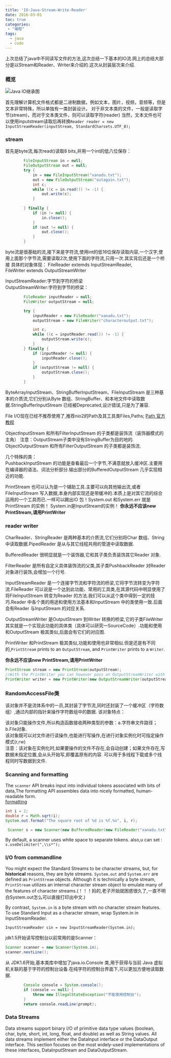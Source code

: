 ```yaml
---
title: 'IO-Java-Stream-Write-Reader'
date: 2016-03-01
toc: true
categories:
 - "编程"
tags: 
  - java
  - code
--- 
```


上次总结了java中不同读写文件的方法,这次总结一下基本的IO流.网上的总结大部分是以Stream和Reader、Writer来介绍的.这次从封装层次来介绍.

<!--more-->

### 概览
![Java IO继承图](https://cdn.staticaly.com/gh/zhimoe/zhimoe.pic@main/20230708/java_io_stream_reader.4lgp0r6e14w0.webp)

首先理解计算机文件格式都是二进制数据，例如文本，图片，视频，音频等，但是文本非常特殊，所以单独有一类封装设计。
对于非文本类的文件，一般是读取字节(stream)，而对于文本类文件，则可以读取字符(reader)
当然，文本文件也可以使用inputstream读取后再转换`Reader reader = new InputStreamReader(inputStream, StandardCharsets.UTF_8);`

### stream
首先是byte流,每次read()读取8 bits,并用一个int的低八位保存：

```java
        FileInputStream in = null;
        FileOutputStream out = null;
		try {
			in = new FileInputStream("xanadu.txt");
			out = new FileOutputStream("outagain.txt");
			int c;
			while ((c = in.read()) != -1) {
				out.write(c);
			}
			
		} finally { 
			if (in != null) {
				in.close();
			}
			if (out != null) {
				out.close();
			}
		}

```
byte流是很基础的流,接下来是字符流,使用int的低16位保存读取内容,一个汉字,使用上面那个字节流,需要读取2次,使用下面的字符流,只用一次.其实背后还是一个桥接
具体的对象体现：
FileReader extemds InputStreamReader,  
FileWriter extends OutputStreamWriter  

InputStreamReader:字节到字符的桥梁  
OutputStreamWriter:字符到字节的桥梁：  

```java
        FileReader inputReader = null;
        FileWriter outputStream = null;

        try {
            inputReader = new FileReader("xanadu.txt");
            outputStream = new FileWriter("characteroutput.txt");

            int c;
            while ((c = inputReader.read()) != -1) {
                outputStream.write(c);
            }
        } finally {
            if (inputReader != null) {
                inputReader.close();
            }
            if (outputStream != null) {
                outputStream.close();
            }
        }

```

ByteArrayInputStream、StringBufferInputStream、FileInputStream 是三种基本的介质流,它们分别从Byte 数组、StringBuffer、和本地文件中读取数据.StringBufferInputStream 已经被Deprecated,设计错误,只是为了兼容.

File I/O现在已经不推荐使用了,推荐nio2的Path及其工具类Files,Paths;
[Path 官方教程](http://docs.oracle.com/javase/tutorial/essential/io/path.html)

ObjectInputStream 和所有FilterInputStream 的子类都是装饰流（装饰器模式的主角）
注意：OutputStream子类中没有StringBuffer为目的地的. ObjectOutputStream 和所有FilterOutputStream 的子类都是装饰流.


几个特殊的类：  
PushbackInputStream 的功能是查看最后一个字节,不满意就放入缓冲区.主要用在编译器的语法、词法分析部分.输出部分的BufferedOutputStream 几乎实现相近的功能.

PrintStream 也可以认为是一个辅助工具.主要可以向其他输出流,或者FileInputStream 写入数据,本身内部实现还是带缓冲的.本质上是对其它流的综合运用的一个工具而已.一样可以踢出IO 包！System.out 和System.err 就是PrintStream 的实例！ System.in是InputStream的实例！
**你永远不应该new PrintStream,请用PrintWriter**


### reader writer
CharReader、StringReader 是两种基本的介质流,它们分别将Char 数组、String中读取数据.PipedReader 是从与其它线程共用的管道中读取数据.

BufferedReader 很明显就是一个装饰器,它和其子类负责装饰其它Reader 对象.

FilterReader 是所有自定义具体装饰流的父类,其子类PushbackReader 对Reader 对象进行装饰,会增加一个行号.

InputStreamReader 是一个连接字节流和字符流的桥梁,它将字节流转变为字符流.FileReader 可以说是一个达到此功能、常用的工具类,在其源代码中明显使用了将FileInputStream 转变为Reader 的方法.我们可以从这个类中得到一定的技巧.Reader 中各个类的用途和使用方法基本和InputStream 中的类使用一致.后面会有Reader 与InputStream 的对应关系.

OutputStreamWriter 是OutputStream 到Writer 转换的桥梁,它的子类FileWriter 其实就是一个实现此功能的具体类（具体可以研究一SourceCode）.功能和使用和OutputStream 极其类似,后面会有它们的对应图.

PrintWriter 和PrintStream 极其类似,功能和使用也非常相似.但是还是有不同的,`PrintStream` prints to an `OutputStream`, and `PrintWriter` prints to a `Writer`. 

**你永远不应该new PrintStream,请用PrintWriter**

```java
PrintStream stream = new PrintStream(outputStream);
//With the PrintWriter you can however pass an OutputStreamWriter with a specific encoding.  
PrintWriter writer = new PrintWriter(new OutputStreamWriter(outputStream, "UTF-8"));

```

### RandomAccessFile类

该对象并不是流体系中的一员,其封装了字节流,同时还封装了一个缓冲区（字符数组）,通过内部的指针来操作字符数组中的数据. 该对象特点：

该对象只能操作文件,所以构造函数接收两种类型的参数：a.字符串文件路径；b.File对象.  
该对象既可以对文件进行读操作,也能进行写操作,在进行对象实例化时可指定操作模式(r,rw)  
注意：该对象在实例化时,如果要操作的文件不存在,会自动创建；如果文件存在,写数据未指定位置,会从头开始写,即覆盖原有的内容. 可以用于多线程下载或多个线程同时写数据到文件.  


### Scanning and formatting

The `scanner` API breaks input into individual tokens associated with bits of data,The formatting API assembles data into nicely formatted, human-readable form.  
[formatting](http://docs.oracle.com/javase/tutorial/essential/io/formatting.html)


```java
int i = 2;
double r = Math.sqrt(i);
System.out.format("The square root of %d is %f.%n", i, r);

```

```java
 Scanner s = new Scanner(new BufferedReader(new FileReader("xanadu.txt")));

```

By default, a scanner uses white space to separate tokens. also,u can set :
`s.useDelimiter(",\\s*");`

### I/O from commandline 

You might expect the Standard Streams to be character streams, but, for **historical** reasons, they are byte streams. `System.out` and `System.err` are defined as `PrintStream` objects. Although it is technically a byte stream, `PrintStream` utilizes an internal character stream object to emulate many of the features of character streams.(！！！妈的,老子开始就困惑很久了,一直不明白System.out怎么可以直接打印出中文.)

By contrast, `System.in` is a byte stream with no character stream features. To use Standard Input as a character stream, wrap System.in in InputStreamReader.

`InputStreamReader cin = new InputStreamReader(System.in);`

jdk1.5开始读写控制台以前常用的是Scanner：

```java
Scanner scanner = new Scanner(System.in);  
scanner.nextLine();  

```
从 JDK1.6开始,基本类库中增加了java.io.Console 类,用于获得与当前 Java 虚拟机关联的基于字符的控制台设备.在纯字符的控制台界面下,可以更加方便地读取数据.

```java
        Console console = System.console();  
        if (console == null) {  
            throw new IllegalStateException("不能使用控制台");  
        }  
        return console.readLine(prompt);  

```

### Data Streams

Data streams support binary I/O of primitive data type values (boolean, char, byte, short, int, long, float, and double) as well as String values. All data streams implement either the DataInput interface or the DataOutput interface. This section focuses on the most widely-used implementations of these interfaces, DataInputStream and DataOutputStream.  

